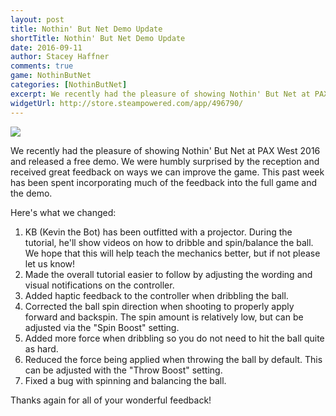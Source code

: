 ```yaml
---
layout: post
title: Nothin' But Net Demo Update
shortTitle: Nothin' But Net Demo Update
date: 2016-09-11
author: Stacey Haffner
comments: true
game: NothinButNet
categories: [NothinButNet]
excerpt: We recently had the pleasure of showing Nothin' But Net at PAX West 2016 and released a free demo. We were humbly surprised by the reception and received great feedback...
widgetUrl: http://store.steampowered.com/app/496790/
---
```

<img src="{{site.base}}/NothinButNet/2016-09-11/KB_Projector.png" class="img-responsive img-thumbnail" />

We recently had the pleasure of showing Nothin' But Net at PAX West 2016 and released a free demo. We were humbly surprised by the reception and received great feedback on ways we can improve the game. This past week has been spent incorporating much of the feedback into the full game and the demo.

Here's what we changed:

1. KB (Kevin the Bot) has been outfitted with a projector. During the tutorial, he'll show videos on how to dribble and spin/balance the ball. We hope that this will help teach the mechanics better, but if not please let us know!
2. Made the overall tutorial easier to follow by adjusting the wording and visual notifications on the controller. 
3. Added haptic feedback to the controller when dribbling the ball. 
4. Corrected the ball spin direction when shooting to properly apply forward and backspin. The spin amount is relatively low, but can be adjusted via the "Spin Boost" setting.
6. Added more force when dribbling so you do not need to hit the ball quite as hard.
7. Reduced the force being applied when throwing the ball by default. This can be adjusted with the "Throw Boost" setting.
8. Fixed a bug with spinning and balancing the ball. 

Thanks again for all of your wonderful feedback!
